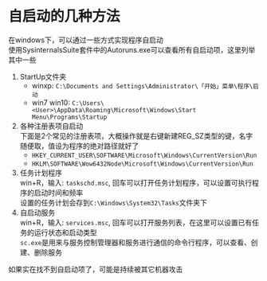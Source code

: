 # 自启动的几种方法

在windows下，可以通过一些方式实现程序自启动  
使用SysinternalsSuite套件中的Autoruns.exe可以查看所有自启动项，这里列举其中一些  

1. StartUp文件夹  
   - winxp: `C:\Documents and Settings\Administrator\「开始」菜单\程序\启动`  
   - win7 win10: `C:\Users\<User>\AppData\Roaming\Microsoft\Windows\Start Menu\Programs\Startup`  
2. 各种注册表项自启动  
   下面是2个常见的注册表项，大概操作就是右键新建REG_SZ类型的键，名字随便取，值设为程序的绝对路径就好了  
   - `HKEY_CURRENT_USER\SOFTWARE\Microsoft\Windows\CurrentVersion\Run`  
   - `HKLM\SOFTWARE\Wow6432Node\Microsoft\Windows\CurrentVersion\Run`  
3. 任务计划程序  
   win+R，输入: `taskschd.msc`, 回车可以打开任务计划程序，可以设置可执行程序的启动时间和频率  
   设置的任务计划会存到`C:\Windows\System32\Tasks`文件夹下  
4. 自启动服务  
   win+R，输入: `services.msc`, 回车可以打开服务列表，在这里可以设置已有任务的运行状态和启动类型  
   `sc.exe`是用来与服务控制管理器和服务进行通信的命令行程序，可以查看、创建、删除服务  

如果实在找不到自启动项了，可能是持续被其它机器攻击  
